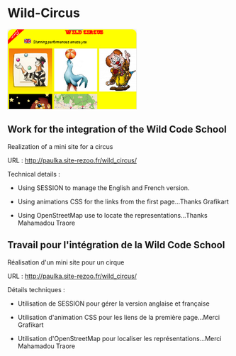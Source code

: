 # Wild-Circus 

![Wild-Circus](https://github.com/paul-ka/Wild-Circus/blob/master/css/vignette.png "Wild-Circus")

## Work for the integration of the Wild Code School 

Realization of a mini site for a circus

URL : http://paulka.site-rezoo.fr/wild_circus/

Technical details :

* Using SESSION to manage the English and French version.

* Using animations CSS for the links from the first page...Thanks Grafikart

* Using OpenStreetMap use to locate the representations...Thanks Mahamadou Traore


## Travail pour l'intégration de la Wild Code School

Réalisation d'un mini site pour un cirque

URL : http://paulka.site-rezoo.fr/wild_circus/

Détails techniques :

* Utilisation de SESSION pour gérer la version anglaise et française

* Utilisation d'animation CSS pour les liens de la première page...Merci Grafikart

* Utilisation d'OpenStreetMap pour localiser les représentations...Merci Mahamadou Traore

